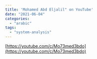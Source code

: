```yaml
---
title: 'Mohamed Abd Eljalil" on YouTube'
date: "2021-06-04"
categories:
  - "arabic"
tags:
  - "system-analysis"
---
```


[https://youtube.com/c/Mo73med3bdo](https://youtube.com/c/Mo73med3bdo)
